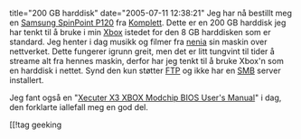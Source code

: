 title="200 GB harddisk"
date="2005-07-11 12:38:21"
Jeg har nå bestillt meg en <a href="http://www.samsung.com/Products/HardDiskDrive/SpinPointPSeries/HardDiskDrive_SpinPointPSeries_SP2014N.htm">Samsung SpinPoint P120</a> fra <a href="http://www.komplett.no/k/ki.asp?sku=307909">Komplett</a>. Dette er en 200 <attrib title="Giga Byte">GB</attrib> harddisk jeg har tenkt til å bruke i min <a href="http://www.microsoft.com/xbox/">Xbox</a> istedet for den 8 <attrib title="Giga Byte">GB harddisken som er standard. Jeg henter i dag musikk og filmer fra <a href="http://nenia.slaskdot.org">nenia</a> sin maskin over nettverket. Dette fungerer igrunn greit, men det er litt tungvint til tider å streame alt fra hennes maskin, derfor har jeg tenkt til å bruke Xbox'n som en harddisk i nettet. Synd den kun støtter <a href="http://en.wikipedia.org/wiki/Ftp" title="File Transfer Protocol">FTP</a> og ikke har en <a href="http://en.wikipedia.org/wiki/Server_message_block" title="Server Message Block">SMB</a> server installert.

Jeg fant også en "<a href="http://x3.bustedchain.com/index.html">Xecuter X3 XBOX Modchip BIOS User's Manual</a>" i dag, den forklarte iallefall meg en god del.</attrib>

[[!tag  geeking
